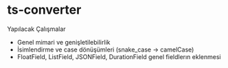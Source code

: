 # ts-converter
Yapılacak Çalışmalar
 - Genel mimari ve genişletilebilirlik
 - İsimlendirme ve case dönüşümleri (snake_case → camelCase)
 - FloatField, ListField, JSONField, DurationField genel fieldlerın eklenmesi
